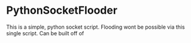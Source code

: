 # PythonSocketFlooder
This is a simple, python socket script. Flooding wont be possible via this single script. Can be built off of
